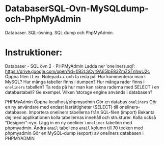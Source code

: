# DatabaserSQL-Ovn-MySQLdump-och-PhpMyAdmin
Databaser. SQL-övning. SQL dump och PhpMyAdmin.

# Instruktioner:

Databaser - SQL övn 2 - PHPMyAdmin
Ladda ner ’oneliners.sql’: https://drive.google.com/open?id=0B2LSCvr9A65lbE83ZmZSTnhwU2c  
Öppna filen i t.ex. Notepad++ och ta reda på:
Hur kommenterar man i MySQL?
Hur många tabeller finns i dumpen?
Hur många rader finns i `oneliners` tabellen?
Ta reda på hur man kan räkna raderna med SELECT i en databastabell? Ge exempel.
Vilken ’storage engine används i databasen? 


PHPMyAdmin
Öppna localhost/phpmyadmin
Gör en databas `oneliners`
Gör en ny användare med endast läsrättigheter (SELECT) till oneliners-databasen.
Importera oneliners tabellerna från SQL-filen (import)
Bekanta dej med applikationen kolla tabellernas innehåll och strukturer. Kolla också ”Designer”-vyn.
Lägg in en ny oneliner i `oneliner` tabellen med phpmyadmin.
Ändra `email` tabellens `email` kolumn till 70 tecken med phpmyadmin
Gör en MySQL-dump (export) av oneliners databasen i PHPMYADMIN
